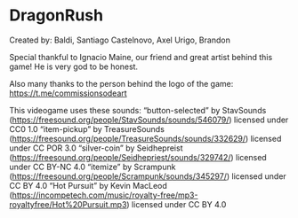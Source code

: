 # DragonRush

Created by:
Baldi, Santiago
Castelnovo, Axel
Urigo, Brandon

Special thankful to Ignacio Maine, our friend and great artist behind this game! He is very god to be honest.

Also many thanks to the person behind the logo of the game: https://t.me/commissionsodeart

This videogame uses these sounds:
“button-selected” by StavSounds (https://freesound.org/people/StavSounds/sounds/546079/) licensed under CC0 1.0
“item-pickup” by TreasureSounds (https://freesound.org/people/TreasureSounds/sounds/332629/) licensed under CC POR 3.0
“silver-coin” by Seidhepreist (https://freesound.org/people/Seidhepriest/sounds/329742/) licensed under CC BY-NC 4.0
“itemize” by Scrampunk (https://freesound.org/people/Scrampunk/sounds/345297/) licensed under CC BY 4.0
“Hot Pursuit” by Kevin MacLeod (https://incompetech.com/music/royalty-free/mp3-royaltyfree/Hot%20Pursuit.mp3) licensed under CC BY 4.0
